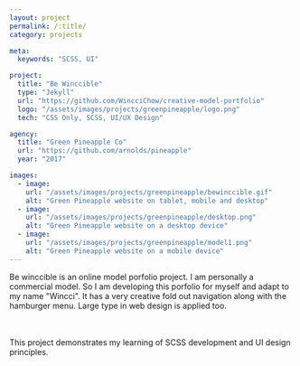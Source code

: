 ```yaml
---
layout: project
permalink: /:title/
category: projects

meta:
  keywords: "SCSS, UI"

project:
  title: "Be Winccible"
  type: "Jekyll"
  url: "https://github.com/WincciChow/creative-model-portfolio"
  logo: "/assets/images/projects/greenpineapple/logo.png"
  tech: "CSS Only, SCSS, UI/UX Design"

agency:
  title: "Green Pineapple Co"
  url: "https://github.com/arnolds/pineapple"
  year: "2017"

images:
  - image:
    url: "/assets/images/projects/greenpineapple/bewinccible.gif"
    alt: "Green Pineapple website on tablet, mobile and desktop"
  - image:
    url: "/assets/images/projects/greenpineapple/desktop.png"
    alt: "Green Pineapple website on a desktop device"
  - image:
    url: "/assets/images/projects/greenpineapple/model1.png"
    alt: "Green Pineapple website on a mobile device"
---
```

<p>Be winccible is an online model porfolio project. I am personally a commercial model. So I am developing this porfolio for myself and adapt to my name "Wincci". It has a very creative fold out navigation along with the hamburger menu. Large type in web design is applied too.
   
  <br><br> This project demonstrates my learning of SCSS development and UI design principles. </p>
